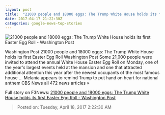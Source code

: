 ```yaml
---
layout: post
title:  "21000 people and 18000 eggs: The Trump White House holds its first Easter Egg Roll - Washington Post"
date: 2017-04-17 21:22:30Z
categories: google-news-top-stories
---
```


![21000 people and 18000 eggs: The Trump White House holds its first Easter Egg Roll - Washington Post](https://img.washingtonpost.com/rf/image_1484w/2010-2019/WashingtonPost/2016/03/28/Local/Images/517884450.jpg)

Washington Post 21000 people and 18000 eggs: The Trump White House holds its first Easter Egg Roll Washington Post Some 21,000 people were invited to attend the annual White House Easter Egg Roll on Monday, one of the year's largest events held at the mansion and one that attracted additional attention this year after the newest occupants of the most famous house ... Melania appears to remind Trump to put hand on heart for national anthem CBS News all 472 news articles »


Full story on F3News: [21000 people and 18000 eggs: The Trump White House holds its first Easter Egg Roll - Washington Post](http://www.f3nws.com/n/A2SHSE)

> Posted on: Tuesday, April 18, 2017 2:22:30 AM
